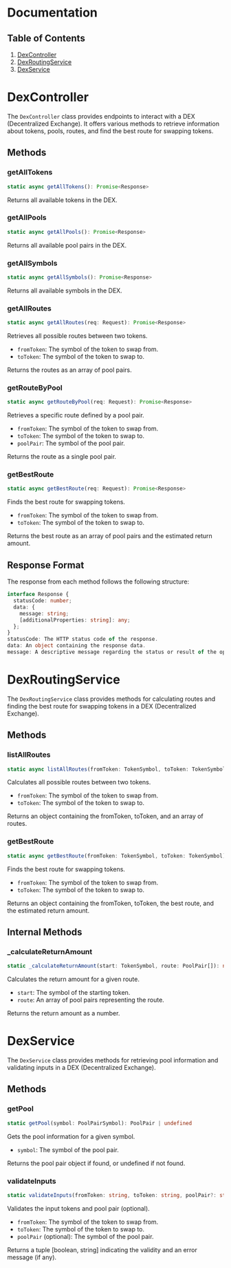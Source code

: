 # Documentation

## Table of Contents

1. [DexController](#dexcontroller)
2. [DexRoutingService](#dexroutingservice)
3. [DexService](#dexservice)

# DexController

The `DexController` class provides endpoints to interact with a DEX (Decentralized Exchange). It offers various methods to retrieve information about tokens, pools, routes, and find the best route for swapping tokens.

## Methods

### getAllTokens

```typescript
static async getAllTokens(): Promise<Response>
```

Returns all available tokens in the DEX.

### getAllPools

```typescript
static async getAllPools(): Promise<Response>
```

Returns all available pool pairs in the DEX.

### getAllSymbols

```typescript
static async getAllSymbols(): Promise<Response>
```

Returns all available symbols in the DEX.

### getAllRoutes

```typescript
static async getAllRoutes(req: Request): Promise<Response>
```

Retrieves all possible routes between two tokens.

- `fromToken`: The symbol of the token to swap from.
- `toToken`: The symbol of the token to swap to.

Returns the routes as an array of pool pairs.

### getRouteByPool

```typescript
static async getRouteByPool(req: Request): Promise<Response>
```

Retrieves a specific route defined by a pool pair.

- `fromToken`: The symbol of the token to swap from.
- `toToken`: The symbol of the token to swap to.
- `poolPair`: The symbol of the pool pair.

Returns the route as a single pool pair.

### getBestRoute

```typescript
static async getBestRoute(req: Request): Promise<Response>
```

Finds the best route for swapping tokens.

- `fromToken`: The symbol of the token to swap from.
- `toToken`: The symbol of the token to swap to.

Returns the best route as an array of pool pairs and the estimated return amount.

## Response Format

The response from each method follows the following structure:

```typescript
interface Response {
  statusCode: number;
  data: {
    message: string;
    [additionalProperties: string]: any;
  };
}
statusCode: The HTTP status code of the response.
data: An object containing the response data.
message: A descriptive message regarding the status or result of the operation.
```

# DexRoutingService

The `DexRoutingService` class provides methods for calculating routes and finding the best route for swapping tokens in a DEX (Decentralized Exchange).

## Methods

### listAllRoutes

```typescript
static async listAllRoutes(fromToken: TokenSymbol, toToken: TokenSymbol): Promise<AllRoutesResult>
```

Calculates all possible routes between two tokens.

- `fromToken`: The symbol of the token to swap from.
- `toToken`: The symbol of the token to swap to.

Returns an object containing the fromToken, toToken, and an array of routes.

### getBestRoute

```typescript
static async getBestRoute(fromToken: TokenSymbol, toToken: TokenSymbol): Promise<BestRouteResult>
```

Finds the best route for swapping tokens.

- `fromToken`: The symbol of the token to swap from.
- `toToken`: The symbol of the token to swap to.

Returns an object containing the fromToken, toToken, the best route, and the estimated return amount.

## Internal Methods

### \_calculateReturnAmount

```typescript
static _calculateReturnAmount(start: TokenSymbol, route: PoolPair[]): number
```

Calculates the return amount for a given route.

- `start`: The symbol of the starting token.
- `route`: An array of pool pairs representing the route.

Returns the return amount as a number.

# DexService

The `DexService` class provides methods for retrieving pool information and validating inputs in a DEX (Decentralized Exchange).

## Methods

### getPool

```typescript
static getPool(symbol: PoolPairSymbol): PoolPair | undefined
```

Gets the pool information for a given symbol.

- `symbol`: The symbol of the pool pair.

Returns the pool pair object if found, or undefined if not found.

### validateInputs

```typescript
static validateInputs(fromToken: string, toToken: string, poolPair?: string): [boolean, string]
```

Validates the input tokens and pool pair (optional).

- `fromToken`: The symbol of the token to swap from.
- `toToken`: The symbol of the token to swap to.
- `poolPair` (optional): The symbol of the pool pair.

Returns a tuple [boolean, string] indicating the validity and an error message (if any).
